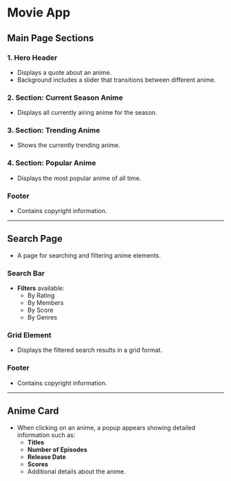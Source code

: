 # Movie App

## Main Page Sections

### 1. Hero Header
- Displays a quote about an anime.
- Background includes a slider that transitions between different anime.

### 2. Section: Current Season Anime
- Displays all currently airing anime for the season.

### 3. Section: Trending Anime
- Shows the currently trending anime.

### 4. Section: Popular Anime
- Displays the most popular anime of all time.

### Footer
- Contains copyright information.

---

## Search Page

- A page for searching and filtering anime elements.

### Search Bar
- **Filters** available:
  - By Rating
  - By Members
  - By Score
  - By Genres

### Grid Element
- Displays the filtered search results in a grid format.

### Footer
- Contains copyright information.

---

## Anime Card

- When clicking on an anime, a popup appears showing detailed information such as:
  - **Titles**
  - **Number of Episodes**
  - **Release Date**
  - **Scores**
  - Additional details about the anime.